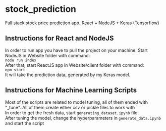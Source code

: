 # stock_prediction
Full stack stock price prediction app. React + NodeJS + Keras (Tensorflow)

<h2>Instructions for React and NodeJS</h2>
In order to run app you have to pull the project on your machine.
Start NodeJS in Website folder with command:</br>
<code>node run index</code></br>
After that, start ReactJS app in Website/client folder with command:</br>
<code>npm start</code></br>
It will take the prediction data, generated by my Keras model.</br>
<h2>Instructions for Machine Learning Scripts</h2>
Most of the scripts are related to model tuning, all of them ended with "_tune". All of them create either csv or pickle files to work with </br>
In order to get the fresh data, start <code>generating_dataset.ipynb</code> file. </br>
After tuning the model, change the hyperparameters in <code>generate_data.ipynb</code> and start the script</br>

